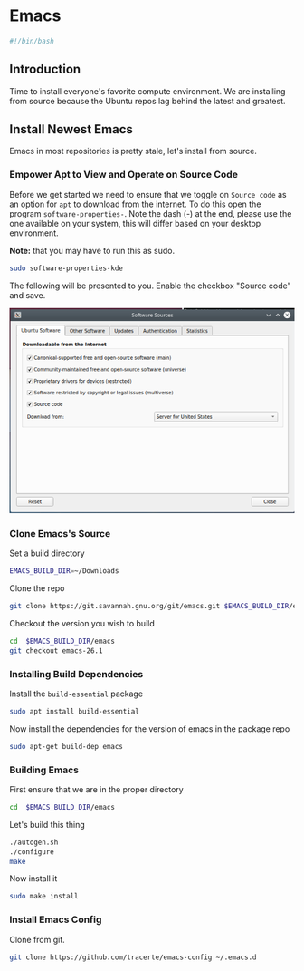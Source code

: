 # Emacs

```bash
#!/bin/bash
```

## Introduction

Time to install everyone's favorite compute environment. We are installing from source because the Ubuntu repos lag behind the latest and greatest.

## Install Newest Emacs

Emacs in most repositories is pretty stale, let's install from source.

### Empower Apt to View and Operate on Source Code

Before we get started we need to ensure that we toggle on `Source code` as an option for `apt` to download from the internet. To do this open the program `software-properties-`. Note the dash (-) at the end, please use the one available on your system, this will differ based on your desktop environment. 

**Note:** that you may have to run this as sudo.

```bash
sudo software-properties-kde
```

The following will be presented to you. Enable the checkbox "Source code" and save.

![software properties interface](media/sotware-properties-interface.png)

### Clone Emacs's Source

Set a build directory

```bash
EMACS_BUILD_DIR=~/Downloads
```

Clone the repo

```bash
git clone https://git.savannah.gnu.org/git/emacs.git $EMACS_BUILD_DIR/emacs
```

Checkout the version you wish to build

```bash
cd  $EMACS_BUILD_DIR/emacs
git checkout emacs-26.1
```

### Installing Build Dependencies

Install the `build-essential` package

```bash
sudo apt install build-essential
```

Now install the dependencies for the version of emacs in the package repo

```bash
sudo apt-get build-dep emacs
```

### Building Emacs

First ensure that we are in the proper directory

```bash
cd  $EMACS_BUILD_DIR/emacs
```

Let's build this thing

```bash
./autogen.sh
./configure
make
```

Now install it

```bash
sudo make install
```

### Install Emacs Config
Clone from git.

```bash
git clone https://github.com/tracerte/emacs-config ~/.emacs.d
```
